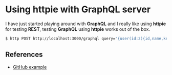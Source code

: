 # Using httpie with GraphQL server

I have just started playing around with **GraphQL** and I really like using **httpie** for testing **REST**, testing **GraphQL** using **httpie** works out of the box.

```bash
$ http POST http://localhost:3000/graphql query="{user(id:2){id,name,knowledge{language,frameworks}}}"
```

## References

- [GitHub example](https://github.com/guilouro/simple-graphql-server)
